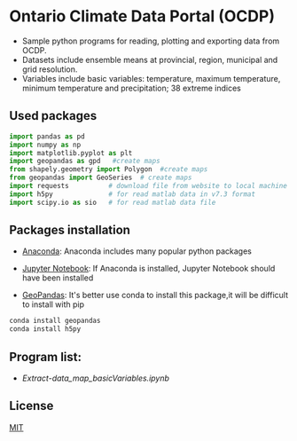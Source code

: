 # Ontario Climate Data Portal (OCDP)

>
* Sample python programs for reading, plotting and exporting data from OCDP. 
* Datasets include ensemble means at provincial, region, municipal and grid resolution.
* Variables include basic variables: temperature, maximum temperature, minimum temperature and precipitation; 38 extreme indices


## Used packages
```python
import pandas as pd  
import numpy as np
import matplotlib.pyplot as plt 
import geopandas as gpd   #create maps
from shapely.geometry import Polygon  #create maps
from geopandas import GeoSeries  # create maps
import requests          # download file from website to local machine
import h5py              # for read matlab data in v7.3 format
import scipy.io as sio   # for read matlab data file
```

## Packages installation
* [Anaconda](https://www.anaconda.com/distribution/): Anaconda includes many popular python packages

* [Jupyter Notebook](https://jupyter.readthedocs.io/en/latest/install.html): If Anaconda is installed, Jupyter Notebook should have been installed

* [GeoPandas](http://geopandas.org/install.html): It's better use conda to install this package,it will be difficult to install with pip
```bash
conda install geopandas
conda install h5py
```

## Program list:
* *Extract-data_map_basicVariables.ipynb*

## License
[MIT](https://choosealicense.com/licenses/mit/)
